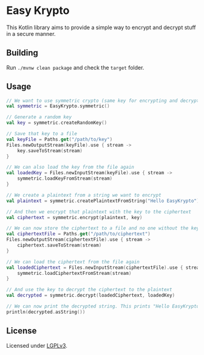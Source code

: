 # Easy Krypto

This Kotlin library aims to provide a simple way to encrypt and decrypt stuff in a secure manner.

## Building

Run `./mvnw clean package` and check the `target` folder.

## Usage

```kotlin
// We want to use symmetric crypto (same key for encrypting and decrypting)
val symmetric = EasyKrypto.symmetric()

// Generate a random key
val key = symmetric.createRandomKey()

// Save that key to a file
val keyFile = Paths.get("/path/to/key")
Files.newOutputStream(keyFile).use { stream ->
    key.saveToStream(stream)
}

// We can also load the key from the file again
val loadedKey = Files.newInputStream(keyFile).use { stream ->
    symmetric.loadKeyFromStream(stream)
}

// We create a plaintext from a string we want to encrypt
val plaintext = symmetric.createPlaintextFromString("Hello EasyKrypto")

// And then we encrypt that plaintext with the key to the ciphertext
val ciphertext = symmetric.encrypt(plaintext, key)

// We can now store the ciphertext to a file and no one without the key can read it
val ciphertextFile = Paths.get("/path/to/ciphertext")
Files.newOutputStream(ciphertextFile).use { stream ->
    ciphertext.saveToStream(stream)
}

// We can load the ciphertext from the file again
val loadedCiphertext = Files.newInputStream(ciphertextFile).use { stream ->
    symmetric.loadCiphertextFromStream(stream)
}

// And use the key to decrypt the ciphertext to the plaintext
val decrypted = symmetric.decrypt(loadedCiphertext, loadedKey)

// We can now print the decrypted string. This prints "Hello EasyKrypto"
println(decrypted.asString())
```

## License

Licensed under [LGPLv3](https://www.gnu.org/licenses/lgpl-3.0.en.html).